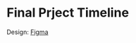 # Final Prject Timeline

Design:
[Figma](https://www.figma.com/file/ajSHyBjqhHyIeqC2APtLqZ/fp-timeline?node-id=0%3A1)
